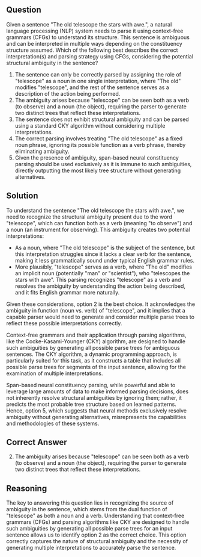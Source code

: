 ## Question
Given a sentence "The old telescope the stars with awe.", a natural language processing (NLP) system needs to parse it using context-free grammars (CFGs) to understand its structure. This sentence is ambiguous and can be interpreted in multiple ways depending on the constituency structure assumed. Which of the following best describes the correct interpretation(s) and parsing strategy using CFGs, considering the potential structural ambiguity in the sentence?

1. The sentence can only be correctly parsed by assigning the role of "telescope" as a noun in one single interpretation, where "The old" modifies "telescope", and the rest of the sentence serves as a description of the action being performed.
2. The ambiguity arises because "telescope" can be seen both as a verb (to observe) and a noun (the object), requiring the parser to generate two distinct trees that reflect these interpretations.
3. The sentence does not exhibit structural ambiguity and can be parsed using a standard CKY algorithm without considering multiple interpretations.
4. The correct parsing involves treating "The old telescope" as a fixed noun phrase, ignoring its possible function as a verb phrase, thereby eliminating ambiguity.
5. Given the presence of ambiguity, span-based neural constituency parsing should be used exclusively as it is immune to such ambiguities, directly outputting the most likely tree structure without generating alternatives.

## Solution
To understand the sentence "The old telescope the stars with awe.", we need to recognize the structural ambiguity present due to the word "telescope", which can function both as a verb (meaning "to observe") and a noun (an instrument for observing). This ambiguity creates two potential interpretations:

- As a noun, where "The old telescope" is the subject of the sentence, but this interpretation struggles since it lacks a clear verb for the sentence, making it less grammatically sound under typical English grammar rules.
- More plausibly, "telescope" serves as a verb, where "The old" modifies an implicit noun (potentially "man" or "scientist"), who "telescopes the stars with awe". This parsing recognizes "telescope" as a verb and resolves the ambiguity by understanding the action being described, and it fits English grammar more naturally.

Given these considerations, option 2 is the best choice. It acknowledges the ambiguity in function (noun vs. verb) of "telescope", and it implies that a capable parser would need to generate and consider multiple parse trees to reflect these possible interpretations correctly.

Context-free grammars and their application through parsing algorithms, like the Cocke-Kasami-Younger (CKY) algorithm, are designed to handle such ambiguities by generating all possible parse trees for ambiguous sentences. The CKY algorithm, a dynamic programming approach, is particularly suited for this task, as it constructs a table that includes all possible parse trees for segments of the input sentence, allowing for the examination of multiple interpretations.

Span-based neural constituency parsing, while powerful and able to leverage large amounts of data to make informed parsing decisions, does not inherently resolve structural ambiguities by ignoring them; rather, it predicts the most probable tree structure based on learned patterns. Hence, option 5, which suggests that neural methods exclusively resolve ambiguity without generating alternatives, misrepresents the capabilities and methodologies of these systems.

## Correct Answer
2. The ambiguity arises because "telescope" can be seen both as a verb (to observe) and a noun (the object), requiring the parser to generate two distinct trees that reflect these interpretations.

## Reasoning
The key to answering this question lies in recognizing the source of ambiguity in the sentence, which stems from the dual function of "telescope" as both a noun and a verb. Understanding that context-free grammars (CFGs) and parsing algorithms like CKY are designed to handle such ambiguities by generating all possible parse trees for an input sentence allows us to identify option 2 as the correct choice. This option correctly captures the nature of structural ambiguity and the necessity of generating multiple interpretations to accurately parse the sentence.